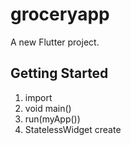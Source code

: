 # groceryapp

A new Flutter project.

## Getting Started

1) import
2) void main()
3) run(myApp())
4) StatelessWidget create


